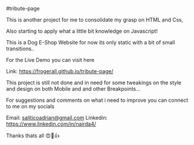 #tribute-page

This is another project for me to consolidate my grasp on HTML and Css,

Also starting to apply what a little bit knowledge on Javascript!

This is a Dog E-Shop Website for now its only static with a bit of small transitions..

For the Live Demo you can visit here

Link: https://frogerall.github.io/tribute-page/

This project is still not done and in need for some tweakings on the style and design on both Mobile and and other Breakpoints...

For suggestions and comments on what i need to improve you can connect to me on my socials

Email: saliticoadrian@gmail.com
Linkedin: https://www.linkedin.com/in/nairda4/

Thanks thats all 😍🎉👍
